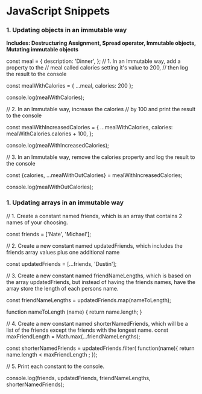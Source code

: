 # JavaScript Snippets

### 1. Updating objects in an immutable way
**Includes: Destructuring Assignment, Spread operator, Immutable objects, Mutating immutable objects**

const meal = {
  description: 'Dinner',
};
// 1. In an Immutable way, add a property to the
// meal called calories setting it's value to 200,
// then log the result to the console

const mealWithCalories = {
  ...meal,
  calories: 200
};

console.log(mealWithCalories);

// 2. In an Immutable way, increase the calories
// by 100 and print the result to the console

const mealWithIncreasedCalories = {
  ...mealWithCalories,
  calories: mealWithCalories.calories + 100,
};

console.log(mealWithIncreasedCalories);

// 3. In an Immutable way, remove the calories property and log the result to the console

const {calories, ...mealWithOutCalories} = mealWithIncreasedCalories;


console.log(mealWithOutCalories);


### 1. Updating arrays in an immutable way
// 1. Create a constant named friends, which is an array that contains 2 names of your choosing.

const friends = ['Nate', 'Michael'];

// 2. Create a new constant named updatedFriends, which includes the friends array values plus one additional name

const updatedFriends = [...friends, 'Dustin'];

// 3. Create a new constant named friendNameLengths, which is based on the array updatedFriends, but instead of having the friends names, have the array store the length of each persons name.

const friendNameLengths = updatedFriends.map(nameToLength);

function nameToLength (name) {
  return name.length;
}

// 4. Create a new constant named shorterNamedFriends, which will be a list of the friends except the friends with the longest name.
const maxFriendLength = Math.max(...friendNameLengths);

const shorterNamedFriends = updatedFriends.filter(
  function(name){
    return name.length < maxFriendLength ;
  });

// 5. Print each constant to the console.

console.log(friends, updatedFriends, friendNameLengths, shorterNamedFriends);
